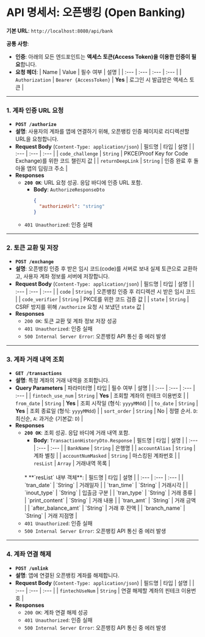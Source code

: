 # API 명세서: 오픈뱅킹 (Open Banking)

**기본 URL**: `http://localhost:8080/api/bank`

**공통 사항**:
*   **인증**: 아래의 모든 엔드포인트는 **액세스 토큰(Access Token)을 이용한 인증이 필요**합니다.
*   **요청 헤더**:
    | Name | Value | 필수 여부 | 설명 |
    | :--- | :--- | :--- | :--- |
    | `Authorization` | `Bearer {AccessToken}` | **Yes** | 로그인 시 발급받은 액세스 토큰 |

---

### 1. 계좌 인증 URL 요청

*   **`POST /authorize`**
*   **설명**: 사용자의 계좌를 앱에 연결하기 위해, 오픈뱅킹 인증 페이지로 리디렉션할 URL을 요청합니다.
*   **Request Body** (`Content-Type: application/json`)
    | 필드명 | 타입 | 설명 |
    | :--- | :--- | :--- |
    | `code_challenge` | `String` | PKCE(Proof Key for Code Exchange)를 위한 코드 챌린지 값 |
    | `returnDeepLink` | `String` | 인증 완료 후 돌아올 앱의 딥링크 주소 |
*   **Responses**
    *   **`200 OK`**: URL 요청 성공. 응답 바디에 인증 URL 포함.
        *   **Body**: `AuthorizeResponseDto`
            ```json
            {
              "authorizeUrl": "string"
            }
            ```
    *   `401 Unauthorized`: 인증 실패

---

### 2. 토큰 교환 및 저장

*   **`POST /exchange`**
*   **설명**: 오픈뱅킹 인증 후 받은 임시 코드(code)를 서버로 보내 실제 토큰으로 교환하고, 사용자 계좌 정보를 서버에 저장합니다.
*   **Request Body** (`Content-Type: application/json`)
    | 필드명 | 타입 | 설명 |
    | :--- | :--- | :--- |
    | `code` | `String` | 오픈뱅킹 인증 후 리디렉션 시 받은 임시 코드 |
    | `code_verifier` | `String` | PKCE를 위한 코드 검증 값 |
    | `state` | `String` | CSRF 방지를 위해 `/authorize` 요청 시 보냈던 `state` 값 |
*   **Responses**
    *   `200 OK`: 토큰 교환 및 계좌 정보 저장 성공
    *   `401 Unauthorized`: 인증 실패
    *   `500 Internal Server Error`: 오픈뱅킹 API 통신 중 에러 발생

---

### 3. 계좌 거래 내역 조회

*   **`GET /transactions`**
*   **설명**: 특정 계좌의 거래 내역을 조회합니다.
*   **Query Parameters**
    | 파라미터명 | 타입 | 필수 여부 | 설명 |
    | :--- | :--- | :--- | :--- |
    | `fintech_use_num` | `String` | **Yes** | 조회할 계좌의 핀테크 이용번호 |
    | `from_date` | `String` | **Yes** | 조회 시작일 (형식: `yyyyMMdd`) |
    | `to_date` | `String` | **Yes** | 조회 종료일 (형식: `yyyyMMdd`) |
    | `sort_order` | `String` | No | 정렬 순서. `D`: 최신순, `A`: 과거순 (기본값: `D`) |
*   **Responses**
    *   **`200 OK`**: 조회 성공. 응답 바디에 거래 내역 포함.
        *   **Body**: `TransactionHistoryDto.Response`
        | 필드명 | 타입 | 설명 |
        | :--- | :--- | :--- |
        | `BankName` | `String` | 은행명 |
        | `accountAlias` | `String` | 계좌 별칭 |
        | `accountNumMasked` | `String` | 마스킹된 계좌번호 |
        | `resList` | `Array` | 거래내역 목록 |
        <br>
        *   **`resList` 내부 객체**:
        | 필드명 | 타입 | 설명 |
        | :--- | :--- | :--- |
        | `tran_date` | `String` | 거래일자 |
        | `tran_time` | `String` | 거래시각 |
        | `inout_type` | `String` | 입출금 구분 |
        | `tran_type` | `String` | 거래 종류 |
        | `print_content` | `String` | 거래 내용 |
        | `tran_amt` | `String` | 거래 금액 |
        | `after_balance_amt` | `String` | 거래 후 잔액 |
        | `branch_name` | `String` | 거래 지점명 |
    *   `401 Unauthorized`: 인증 실패
    *   `500 Internal Server Error`: 오픈뱅킹 API 통신 중 에러 발생

---

### 4. 계좌 연결 해제

*   **`POST /unlink`**
*   **설명**: 앱에 연결된 오픈뱅킹 계좌를 해제합니다.
*   **Request Body** (`Content-Type: application/json`)
    | 필드명 | 타입 | 설명 |
    | :--- | :--- | :--- |
    | `fintechUseNum` | `String` | 연결 해제할 계좌의 핀테크 이용번호 |
*   **Responses**
    *   `200 OK`: 계좌 연결 해제 성공
    *   `401 Unauthorized`: 인증 실패
    *   `500 Internal Server Error`: 오픈뱅킹 API 통신 중 에러 발생
